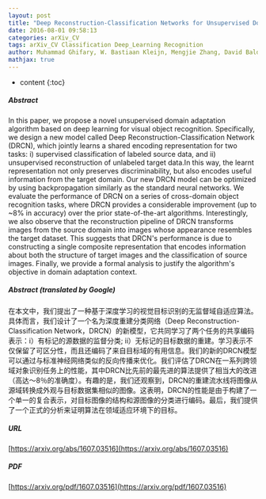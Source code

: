 ```yaml
---
layout: post
title: "Deep Reconstruction-Classification Networks for Unsupervised Domain Adaptation"
date: 2016-08-01 09:58:13
categories: arXiv_CV
tags: arXiv_CV Classification Deep_Learning Recognition
author: Muhammad Ghifary, W. Bastiaan Kleijn, Mengjie Zhang, David Balduzzi, Wen Li
mathjax: true
---
```


* content
{:toc}

##### Abstract
In this paper, we propose a novel unsupervised domain adaptation algorithm based on deep learning for visual object recognition. Specifically, we design a new model called Deep Reconstruction-Classification Network (DRCN), which jointly learns a shared encoding representation for two tasks: i) supervised classification of labeled source data, and ii) unsupervised reconstruction of unlabeled target data.In this way, the learnt representation not only preserves discriminability, but also encodes useful information from the target domain. Our new DRCN model can be optimized by using backpropagation similarly as the standard neural networks. We evaluate the performance of DRCN on a series of cross-domain object recognition tasks, where DRCN provides a considerable improvement (up to ~8% in accuracy) over the prior state-of-the-art algorithms. Interestingly, we also observe that the reconstruction pipeline of DRCN transforms images from the source domain into images whose appearance resembles the target dataset. This suggests that DRCN's performance is due to constructing a single composite representation that encodes information about both the structure of target images and the classification of source images. Finally, we provide a formal analysis to justify the algorithm's objective in domain adaptation context.

##### Abstract (translated by Google)
在本文中，我们提出了一种基于深度学习的视觉目标识别的无监督域自适应算法。具体而言，我们设计了一个名为深度重建分类网络（Deep Reconstruction-Classification Network，DRCN）的新模型，它共同学习了两个任务的共享编码表示：i）有标记的源数据的监督分类; ii）无标记的目标数据的重建。学习表示不仅保留了可区分性，而且还编码了来自目标域的有用信息。我们的新的DRCN模型可以通过与标准神经网络类似的反向传播来优化。我们评估了DRCN在一系列跨领域对象识别任务上的性能，其中DRCN比先前的最先进的算法提供了相当大的改进（高达〜8％的准确度）。有趣的是，我们还观察到，DRCN的重建流水线将图像从源域转换成外观与目标数据集相似的图像。这表明，DRCN的性能是由于构建了一个单一的复合表示，对目标图像的结构和源图像的分类进行编码。最后，我们提供了一个正式的分析来证明算法在领域适应环境下的目标。

##### URL
[https://arxiv.org/abs/1607.03516](https://arxiv.org/abs/1607.03516)

##### PDF
[https://arxiv.org/pdf/1607.03516](https://arxiv.org/pdf/1607.03516)

